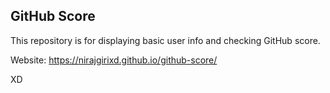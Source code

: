 ## GitHub Score

This repository is for displaying basic user info and checking GitHub score.

Website: https://nirajgirixd.github.io/github-score/

XD
